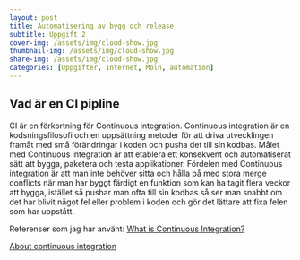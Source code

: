 ```yaml
---
layout: post
title: Automatisering av bygg och release
subtitle: Uppgift 2
cover-img: /assets/img/cloud-show.jpg
thumbnail-img: /assets/img/cloud-show.jpg
share-img: /assets/img/cloud-show.jpg
categories: [Uppgifter, Internet, Moln, automation]
---
```


## Vad är en CI pipline
CI är en förkortning för Continuous integration. Continuous integration är en kodsningsfilosofi och en uppsättning metoder för att driva utvecklingen framåt med små förändringar i koden och pusha det till sin kodbas. Målet med Continuous integration är att etablera ett konsekvent och automatiserat sätt att bygga, paketera och testa applikationer. Fördelen med Continuous integration är att man inte behöver sitta och hålla på med stora merge conflicts när man har byggt färdigt en funktion som kan ha tagit flera veckor att bygga, istället så pushar man ofta till sin kodbas så ser man snabbt om det har blivit något fel eller problem i koden och gör det lättare att fixa felen som har uppstått.

Referenser som jag har använt:
[What is Continuous Integration?](https://www.youtube.com/watch?v=1er2cjUq1UI)

[About continuous integration](https://docs.github.com/en/actions/guides/about-continuous-integration)
